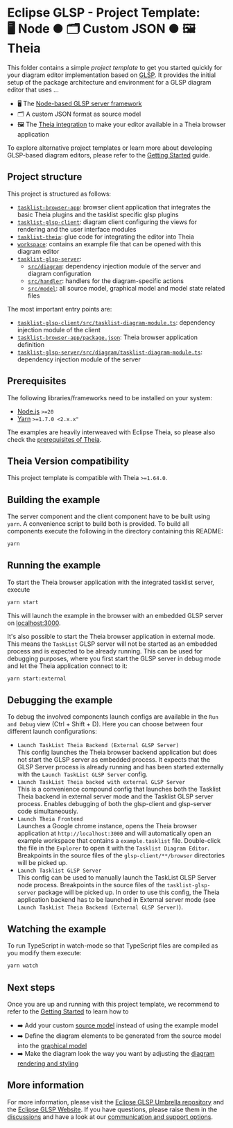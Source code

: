 # Eclipse GLSP - Project Template:<br> 🖥️ Node ● 🗂️ Custom JSON ● 🖼️ Theia

This folder contains a simple _project template_ to get you started quickly for your diagram editor implementation based on [GLSP](https://github.com/eclipse-glsp/glsp).
It provides the initial setup of the package architecture and environment for a GLSP diagram editor that uses ...

-   🖥️ The [Node-based GLSP server framework](https://github.com/eclipse-glsp/glsp-server-node)
-   🗂️ A custom JSON format as source model
-   🖼️ The [Theia integration](https://github.com/eclipse-glsp/glsp-theia-integration) to make your editor available in a Theia browser application

To explore alternative project templates or learn more about developing GLSP-based diagram editors, please refer to the [Getting Started](https://www.eclipse.org/glsp/documentation/gettingstarted) guide.

## Project structure

This project is structured as follows:

-   [`tasklist-browser-app`](./tasklist-browser-app): browser client application that integrates the basic Theia plugins and the tasklist specific glsp plugins
-   [`tasklist-glsp-client`](./tasklist-glsp-client): diagram client configuring the views for rendering and the user interface modules
-   [`tasklist-theia`](./tasklist-theia): glue code for integrating the editor into Theia
-   [`workspace`](./workspace): contains an example file that can be opened with this diagram editor
-   [`tasklist-glsp-server`](./tasklist-glsp-server):
    -   [`src/diagram`](./tasklist-glsp-server/src/diagram): dependency injection module of the server and diagram configuration
    -   [`src/handler`](./tasklist-glsp-server/src/handler): handlers for the diagram-specific actions
    -   [`src/model`](./tasklist-glsp-server/src/model): all source model, graphical model and model state related files

The most important entry points are:

-   [`tasklist-glsp-client/src/tasklist-diagram-module.ts`](./tasklist-glsp-client/src/tasklist-diagram-module.ts): dependency injection module of the client
-   [`tasklist-browser-app/package.json`](tasklist-browser-app/package.json): Theia browser application definition
-   [`tasklist-glsp-server/src/diagram/tasklist-diagram-module.ts`](./tasklist-glsp-server/src/diagram/tasklist-diagram-module.ts): dependency injection module of the server

## Prerequisites

The following libraries/frameworks need to be installed on your system:

-   [Node.js](https://nodejs.org/en/) `>=20`
-   [Yarn](https://classic.yarnpkg.com/en/docs/install#debian-stable) `>=1.7.0 <2.x.x"`

The examples are heavily interweaved with Eclipse Theia, so please also check the [prerequisites of Theia](https://github.com/eclipse-theia/theia/blob/master/doc/Developing.md#prerequisites).

## Theia Version compatibility

This project template is compatible with Theia `>=1.64.0`.

## Building the example

The server component and the client component have to be built using `yarn`.
A convenience script to build both is provided.
To build all components execute the following in the directory containing this README:

```bash
yarn
```

## Running the example

To start the Theia browser application with the integrated tasklist server, execute

```bash
yarn start
```

This will launch the example in the browser with an embedded GLSP server on [localhost:3000](http://localhost:3000).

It's also possible to start the Theia browser application in external mode. This means the `TaskList` GLSP server will not be started as an embedded process and is expected to be already running. This can be used for debugging purposes, where you first start the GLSP server in debug mode and let the Theia application connect to it:

```bash
yarn start:external
```

## Debugging the example

To debug the involved components launch configs are available in the `Run and Debug` view (Ctrl + Shift + D).
Here you can choose between four different launch configurations:

-   `Launch TaskList Theia Backend (External GLSP Server)`<br>
    This config launches the Theia browser backend application but does not start the GLSP server as embedded process.
    It expects that the GLSP Server process is already running and has been started externally with the `Launch TaskList GLSP Server` config.
-   `Launch TaskList Theia backed with external GLSP Server`<br>
    This is a convenience compound config that launches both the Tasklist Theia backend in external server mode and the Tasklist GLSP server process. Enables debugging of both the glsp-client and glsp-server code simultaneously.
-   `Launch Theia Frontend`<br>
    Launches a Google chrome instance, opens the Theia browser application at `http://localhost:3000` and will automatically open an example workspace that contains a `example.tasklist` file.
    Double-click the file in the `Explorer` to open it with the `Tasklist Diagram Editor`.
    Breakpoints in the source files of the `glsp-client/**/browser` directories will be picked up.
-   `Launch Tasklist GLSP Server`<br>
    This config can be used to manually launch the TaskList GLSP Server node process. Breakpoints in the source files of the `tasklist-glsp-server` package will be picked up. In order to use this config, the Theia application backend has to be launched in External server mode (see `Launch TaskList Theia Backend (External GLSP Server)`).

## Watching the example

To run TypeScript in watch-mode so that TypeScript files are compiled as you modify them execute:

```bash
yarn watch
```

## Next steps

Once you are up and running with this project template, we recommend to refer to the [Getting Started](https://www.eclipse.org/glsp/documentation) to learn how to

-   ➡️ Add your custom [source model](https://www.eclipse.org/glsp/documentation/sourcemodel) instead of using the example model
-   ➡️ Define the diagram elements to be generated from the source model into the [graphical model](https://www.eclipse.org/glsp/documentation/gmodel)
-   ➡️ Make the diagram look the way you want by adjusting the [diagram rendering and styling](https://www.eclipse.org/glsp/documentation/rendering)

## More information

For more information, please visit the [Eclipse GLSP Umbrella repository](https://github.com/eclipse-glsp/glsp) and the [Eclipse GLSP Website](https://www.eclipse.org/glsp/).
If you have questions, please raise them in the [discussions](https://github.com/eclipse-glsp/glsp/discussions) and have a look at our [communication and support options](https://www.eclipse.org/glsp/contact/).
